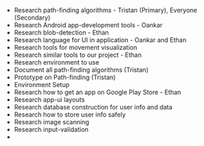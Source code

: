 - Research path-finding algorithms - Tristan (Primary), Everyone (Secondary)
- Research Android app-development tools - Oankar
- Research blob-detection - Ethan
- Research language for UI in application - Oankar and Ethan
- Research tools for movement visualization
- Research similar tools to our project - Ethan
- Research environment to use
- Document all path-finding algorithms (Tristan)
- Prototype on Path-finding (Tristan)
- Environment Setup
- Research how to get an app on Google Play Store - Ethan
- Research app-ui layouts
- Research database construction for user info and data
- Research how to store user info safely
- Research image scanning
- Research input-validation
- 
